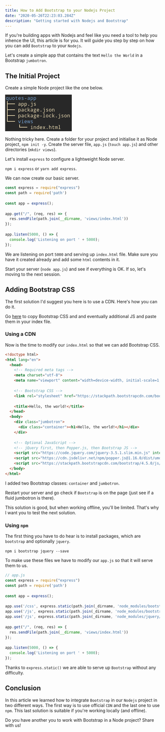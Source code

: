 ```yaml
---
title: How to Add Bootstrap to your Nodejs Project
date: "2020-05-26T22:23:03.284Z"
description: "Getting started with Nodejs and Bootstrap"
---
```


If you're building apps with Nodejs and feel like you need a tool to help you inhence the UI, this article is for you. It will guide you step by step on how you can add `Bootstrap` to your `Nodejs`.

Let's create a simple app that contains the text `Hello the World` in a Bootstrap `jumbotron`.

## The Initial Project
Create a simple Node project like the one below.

![Project Tree](project-tree.png)

Nothing tricky here. Create a folder for your project and initialise it as Node project, `npm init -y`. Create the server file, `app.js` (`touch app.js`) and other directories (`mkdir views`).

Let's install `express` to configure a lightweight Node server.

`npm i express` or `yarn add express`.

We can now create our basic server.

```js
const express = require("express")
const path = require('path')

const app = express();

app.get("/", (req, res) => {
  res.sendFile(path.join(__dirname, 'views/index.html'))
});

app.listen(5000, () => {
  console.log('Listening on port ' + 5000);
});

```

We are listening on port `5000` and serving up `index.html` file. Make sure you have it created already and add some `html` contents in it.

Start your server (`node app.js`) and see if everything is OK. If so, let's moving to the next session.

## Adding Bootstrap CSS

The first solution I'd suggest you here is to use a CDN. Here's how you can do it.

Go [here](https://getbootstrap.com/docs/4.5/getting-started/introduction/#quick-start) to copy Bootstrap CSS and and eventually additional JS and paste them in your index file.

### Using a CDN

Now is the time to modify our `index.html` so that we can add Bootstrap CSS.

```html
<!doctype html>
<html lang="en">
  <head>
    <!-- Required meta tags -->
    <meta charset="utf-8">
    <meta name="viewport" content="width=device-width, initial-scale=1, shrink-to-fit=no">

    <!-- Bootstrap CSS -->
    <link rel="stylesheet" href="https://stackpath.bootstrapcdn.com/bootstrap/4.5.0/css/bootstrap.min.css" integrity="sha384-9aIt2nRpC12Uk9gS9baDl411NQApFmC26EwAOH8WgZl5MYYxFfc+NcPb1dKGj7Sk" crossorigin="anonymous">

    <title>Hello, the world!</title>
  </head>
  <body>
    <div class="jumbotron">
      <div class="container"><h1>Hello, the world!</h1></div>
    </div>

    <!-- Optional JavaScript -->
    <!-- jQuery first, then Popper.js, then Bootstrap JS -->
    <script src="https://code.jquery.com/jquery-3.5.1.slim.min.js" integrity="sha384-DfXdz2htPH0lsSSs5nCTpuj/zy4C+OGpamoFVy38MVBnE+IbbVYUew+OrCXaRkfj" crossorigin="anonymous"></script>
    <script src="https://cdn.jsdelivr.net/npm/popper.js@1.16.0/dist/umd/popper.min.js" integrity="sha384-Q6E9RHvbIyZFJoft+2mJbHaEWldlvI9IOYy5n3zV9zzTtmI3UksdQRVvoxMfooAo" crossorigin="anonymous"></script>
    <script src="https://stackpath.bootstrapcdn.com/bootstrap/4.5.0/js/bootstrap.min.js" integrity="sha384-OgVRvuATP1z7JjHLkuOU7Xw704+h835Lr+6QL9UvYjZE3Ipu6Tp75j7Bh/kR0JKI" crossorigin="anonymous"></script>
  </body>
</html>
```

I added two Bootstrap classes: `container` and `jumbotron`.

Restart your server and go check if `Bootstrap` is on the page (just see if a fluid jumbotron is there).

This solution is good, but when working offline, you'll be limited. That's why I want you to test the next solution.

### Using `npm`

The first thing you have to do hear is to install packages, which are `bootstrap` and optionally `jquery`.

`npm i bootstrap jquery --save`

To make use these files we have to modify our `app.js` so that it will serve them to us.

```js
// app.js
const express = require("express")
const path = require('path')

const app = express();

app.use('/css', express.static(path.join(_dirname, 'node_modules/bootstrap/dist/css')))
app.use('/js', express.static(path.join(_dirname, 'node_modules/bootstrap/dist/js')))
app.use('/js', express.static(path.join(_dirname, 'node_modules/jquery/dist')))

app.get("/", (req, res) => {
  res.sendFile(path.join(__dirname, 'views/index.html'))
});

app.listen(5000, () => {
  console.log('Listening on port ' + 5000);
});

```
Thanks to `express.static()` we are able to serve up `Bootstrap` without any difficulty.

## Conclusion

In this article we learned how to integrate `Bootstrap` in our `Nodejs` project in two different ways. The first way is to use official `CDN` and the last one to use `npm`. This last solution is suitable if you're working locally (and offline).

Do you have another you to work with Bootstrap in a Node project? Share with us!
